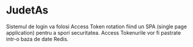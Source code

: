 # JudetAs

Sistemul de login va folosi Access Token rotation fiind un SPA (single page application) pentru a spori securitatea. Access Tokenurile vor fi pastrate intr-o baza de date Redis.